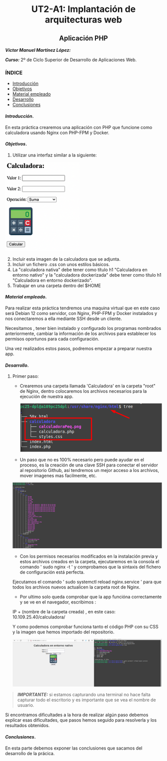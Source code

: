 <center>

# UT2-A1: Implantación de arquitecturas web
## Aplicación PHP
</center>

***Víctor Manuel Martínez López:***

***Curso:*** 2º de Ciclo Superior de Desarrollo de Aplicaciones Web.

### ÍNDICE

+ [Introducción](#id1)
+ [Objetivos](#id2)
+ [Material empleado](#id3)
+ [Desarrollo](#id4)
+ [Conclusiones](#id5)


#### ***Introducción***. <a name="id1"></a>

En esta práctica crearemos una aplicación con PHP que funcione como calculadora usando Nginx con PHP-FPM y Docker.


#### ***Objetivos***. <a name="id2"></a>

1. Utilizar una interfaz similar a la siguiente:

![CalculadoraEj](/ut2/a1/img/Calculadora.png)

2. Incluir esta imagen de la calculadora que se adjunta.
3. Incluir un fichero .css con unos estilos básicos.
4. La "calculadora nativa" debe tener como título h1 "Calculadora en entorno nativo" y la "calculadora dockerizada" debe tener como título h1 "Calculadora en entorno dockerizado".
5. Trabajar en una carpeta dentro del $HOME


#### ***Material empleado***. <a name="id3"></a>

Para realizar esta práctica tendremos una maquina virtual que en este caso será Debian 12 como servidor, con Nginx, PHP-FPM y Docker instalados y nos conectaremos a ella mediante SSH desde un cliente.

Necesitamos , tener bien instalado y configurado los programas nombrados anteriormente, cambiar la información de los archivos para establecer los permisos oportunos para cada configuración.

Una vez realizados estos pasos, podremos empezar a preparar nuestra app.

#### ***Desarrollo***. <a name="id4"></a>

1. Primer paso: 

    - Crearemos una carpeta llamada 'Calculadora' en la carpeta "root" de Nginx, dentro colocaremos los archivos necesarios para la ejecución de nuestra app. 

        ![CapturaCarpetaNginx](/ut2/a1/img/CapturaCarpetaNginx.png)


    - Un paso que no es 100% necesario pero puede ayudar en el proceso, es la creación de una clave SSH para conectar el servidor al repositorio Github, así tendremos un mejor acceso a los archivos, mover imagenes mas facilmente, etc.

    ![CapturaRepositorioSSH](/ut2/a1/img/CapturaRepositorioSSH.png)

    - Con los permisos necesarios modificados en la instalación previa y estos archivos creados en la carpeta, ejecutaremos en la consola el comando ' sudo nginx -t ' y comprobamos que la sintaxis del fichero de configuración está perfecta.

    Ejecutamos el comando ' sudo systemctl reload nginx.service ' para que todos los archivos nuevos actualicen la carpeta root de Nginx.

    - Por ultimo solo queda comprobar que la app funcióna correctamente y se ve en el navegador, escribimos : 

    IP + (nombre de la carpeta creada) , en este caso: 
    10.109.25.40/calculadora/ 

    Y como podemos comprobar funciona tanto el código PHP con su CSS y la imagen que hemos importado del repositorio.

    ![CapturaCalculadoraNativa](/ut2/a1/img/CapturaCalculadoraNativa.png)

> ***IMPORTANTE:*** si estamos capturando una terminal no hace falta capturar todo el escritorio y es importante que se vea el nombre de usuario.

Si encontramos dificultades a la hora de realizar algún paso debemos explicar esas dificultades, que pasos hemos seguido para resolverla y los resultados obtenidos.

#### ***Conclusiones***. <a name="id5"></a>

En esta parte debemos exponer las conclusiones que sacamos del desarrollo de la prácica.
